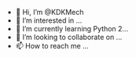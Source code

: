 - 👋 Hi, I’m @KDKMech
- 👀 I’m interested in ...
- 🌱 I’m currently learning Python 2...
- 💞️ I’m looking to collaborate on ...
- 📫 How to reach me ...

<!---
KDKMech/KDKMech is a ✨ special ✨ repository because its `README.md` (this file) appears on your GitHub profile.
You can click the Preview link to take a look at your changes.
--->

